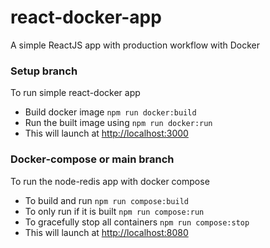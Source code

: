 # react-docker-app
A simple ReactJS app with production workflow with Docker

### Setup branch

To run simple react-docker app
 - Build docker image
    `npm run docker:build`
 - Run the built image using
	 `npm run docker:run`
 - This will launch at [http://localhost:3000](http://localhost:3000)

### Docker-compose or main branch
To run the node-redis app with docker compose
 - To build and run
    `npm run compose:build`
 - To only run if it is built
	 `npm run compose:run`
 - To gracefully stop all containers
	 `npm run compose:stop`
 - This will launch at [http://localhost:8080](http://localhost:8080)